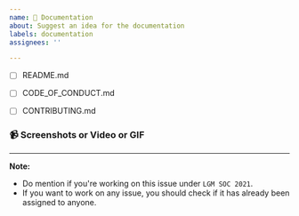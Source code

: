 ```yaml
---
name: 📔 Documentation
about: Suggest an idea for the documentation
labels: documentation
assignees: ''

---
```


<!-- Let us know the files you'd like to enhance by checking the checkboxes `[x]`: -->
- [ ] README.md
- [ ] CODE_OF_CONDUCT.md
- [ ] CONTRIBUTING.md


### 📹 Screenshots or Video or GIF

<!-- Attach screenshots or video of GIF if applicable -->


---

**Note:**
* Do mention if you're working on this issue under ` LGM SOC 2021 `.
* If you want to work on any issue, you should check if it has already been assigned to anyone.
